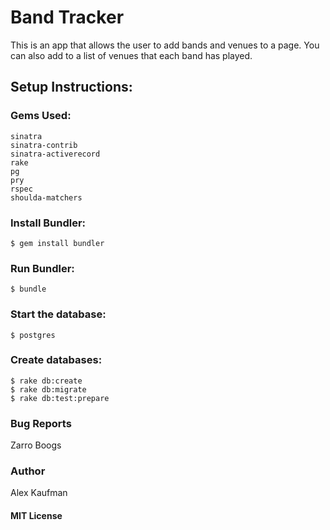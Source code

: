 # Band Tracker
This is an app that allows the user to add bands and venues to a page.  You can
also add to a list of venues that each band has played.
## Setup Instructions:
### Gems Used:
```
sinatra
sinatra-contrib
sinatra-activerecord
rake
pg
pry
rspec
shoulda-matchers
```
### Install Bundler:
```
$ gem install bundler
```
### Run Bundler:
```
$ bundle
```
### Start the database:
```
$ postgres
```
### Create databases:
```
$ rake db:create
$ rake db:migrate
$ rake db:test:prepare
```
### Bug Reports
Zarro Boogs
### Author
Alex Kaufman
#### MIT License

